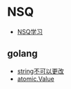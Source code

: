 # NSQ

* [NSQ学习](./)

## golang

* [string不可以更改](golang/string-bu-ke-yi-geng-gai.md)
* [atomic.Value](golang/atomic.value.md)

